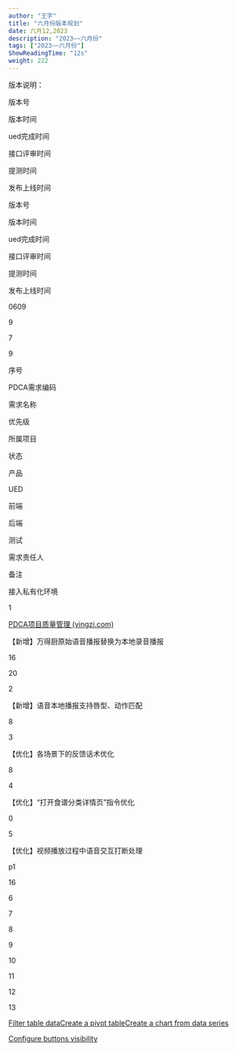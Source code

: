 ```yaml
---
author: "王宇"
title: "六月份版本规划"
date: 六月12,2023
description: "2023~~六月份"
tags: ["2023~~六月份"]
ShowReadingTime: "12s"
weight: 222
---
```

版本说明：

版本号

版本时间

ued完成时间

接口评审时间

提测时间

发布上线时间

版本号

版本时间

ued完成时间

接口评审时间

提测时间

发布上线时间

0609

9

  

  

7

9

  

  

  

  

  

  

序号

PDCA需求编码

需求名称

优先级

所属项目

状态

产品

UED

前端

后端

测试

需求责任人

备注

  

  

接入私有化环境

  

  

  

  

  

  

  

  

  

  

1

[PDCA项目质量管理 (yingzi.com)](https://pdca.yingzi.com/#/documentMgtView_1682596613476?id=312&type=prd)

【新增】万得厨原始语音播报替换为本地录音播报

  

  

  

  

  

16

  

20  
  
  
  
  

  

  

2

  

【新增】语音本地播报支持唇型、动作匹配

  

  

  

  

  

8

  

  

  

3

  

【优化】各场景下的反馈话术优化

  

  

  

  

  

8

  

  

  

4

  

【优化】“打开食谱分类详情页”指令优化

  

  

  

  

  

0

  

  

  

5

  

【优化】视频播放过程中语音交互打断处理

p1

  

  

  

  

16

  

  

  

6

  

  

  

  

  

  

  

  

  

  

  

  

7

  

  

  

  

  

  

  

  

  

  

  

  

8

  

  

  

  

  

  

  

  

  

  

  

  

9

  

  

  

  

  

  

  

  

  

  

  

  

10

  

  

  

  

  

  

  

  

  

  

  

  

11

  

  

  

  

  

  

  

  

  

  

  

  

12

  

  

  

  

  

  

  

  

  

  

  

  

13

  

  

  

  

  

  

  

  

  

  

  

  

[Filter table data](#)[Create a pivot table](#)[Create a chart from data series](#)

[Configure buttons visibility](/users/tfac-settings.action)
